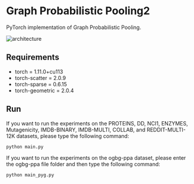 # Graph Probabilistic Pooling2

PyTorch implementation of Graph Probabilistic Pooling.

![architecture](/fig/architecture.png)

## Requirements

* torch = 1.11.0+cu113
* torch-scatter = 2.0.9
* torch-sparse = 0.6.15
* torch-geometric = 2.0.4


## Run
If you want to run the experiments on the PROTEINS, DD, NCI1, ENZYMES, Mutagenicity, IMDB-BINARY, IMDB-MULTI, COLLAB, and REDDIT-MULTI-12K datasets, please type the following command:

`python main.py` 

If you want to run the experiments on the ogbg-ppa dataset, please enter the ogbg-ppa file folder and then type the following command:

`python main_pyg.py`
